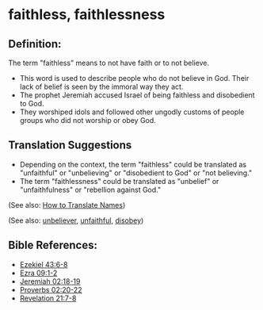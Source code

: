 # faithless, faithlessness #

## Definition: ##

The term "faithless" means to not have faith or to not believe. 

* This word is used to describe people who do not believe in God. Their lack of belief is seen by the immoral way they act.
* The prophet Jeremiah accused Israel of being faithless and disobedient to God.
* They worshiped idols and followed other ungodly customs of people groups who did not worship or obey God.

## Translation Suggestions ##

* Depending on the context, the term "faithless" could be translated as "unfaithful" or "unbelieving" or "disobedient to God" or "not believing."
* The term "faithlessness" could be translated as "unbelief" or "unfaithfulness" or "rebellion against God."

(See also: [How to Translate Names](en/ta-vol1/translate/man/translate-names))

(See also: [unbeliever](../kt/unbeliever.md), [unfaithful](../kt/unfaithful.md), [disobey](../other/disobey.md))

## Bible References: ##

* [Ezekiel 43:6-8](en/tn/ezk/help/43/06)
* [Ezra 09:1-2](en/tn/ezr/help/09/01)
* [Jeremiah 02:18-19](en/tn/jer/help/02/18)
* [Proverbs 02:20-22](en/tn/pro/help/02/20)
* [Revelation 21:7-8](en/tn/rev/help/21/07)